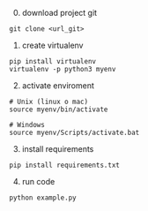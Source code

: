 
0) download project git
```
git clone <url_git>
```

1) create virtualenv 
```
pip install virtualenv
virtualenv -p python3 myenv
```
2) activate enviroment
```
# Unix (linux o mac)
source myenv/bin/activate

# Windows
source myenv/Scripts/activate.bat
```

3) install requirements
```
pip install requirements.txt
```

4) run code 
```
python example.py
```